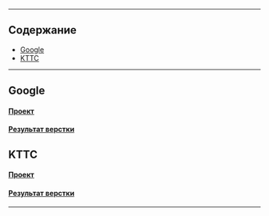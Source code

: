 
---

## Содержание

- [Google](#1-Google)  
- [KTTC](#2-KTTC)  

---


## Google

#### [Проект](https://github.com/2Jinx/www/tree/main/Google "Проект")  
#### [Результат верстки](https://2Jinx.github.io/www/Google/ "Результат верстки")


## KTTC

#### [Проект](https://github.com/2Jinx/www/tree/main/kttc "Проект")  
#### [Результат верстки](https://2Jinx.github.io/www/kttc/ "Результат верстки")

---
